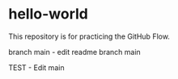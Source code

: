 # hello-world
This repository is for practicing the GitHub Flow.

branch main - edit readme 
branch main 


TEST - Edit main 
